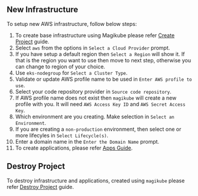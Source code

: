 ## New Infrastructure
To setup new AWS infrastructure, follow below steps:

1. To create base infrastructure using Magikube please refer [Create Project](../Create-Project.md) guide.
2. Select `aws` from the options in `Select a Cloud Provider` prompt.
3. If you have setup a default region then `Select a Region` will show it. If that is the region you want to use then move to next step, otherwise you can change to region of your choice.
4. Use `eks-nodegroup` for `Select a Cluster Type`.
5. Validate or update AWS profile name to be used in `Enter AWS profile to use`.
6. Select your code repository provider in `Source code repository`.
7. If AWS profile name does not exist then `magikube` will create a new profile with you. It will need `AWS Access Key ID` and `AWS Secret Access Key`.
8. Which environment are you creating. Make selection in `Select an Environment`.
9. If you are creating a `non-production` environment, then select one or more lifecyles in `Select Lifecycle(s)`.
10. Enter a domain name in the `Enter the Domain Name` prompt.
11. To create applications, please refer [Apps Guide](../Apps/Backend/Backend.md).

## Destroy Project
To destroy infrastructure and applications, created using `magikube` please refer [Destroy Project](../Destroy-Project.md) guide.
